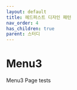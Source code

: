 ```yaml
---
layout: default
title: 헤드퍼스트 디자인 패턴
nav_order: 4
has_children: true
parent: 스터디
---
```


# Menu3

Menu3 Page tests